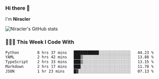 ### Hi there 👋

I'm **Niracler**

![Niracler's GitHub stats](https://github-readme-stats.vercel.app/api?username=Niracler&show_icons=true)


### 👨🏻‍💻 This Week I Code With

<!--START_SECTION:waka-->

```txt
Python        8 hrs 37 mins   ███████████░░░░░░░░░░░░░░   44.23 %
YAML          2 hrs 42 mins   ███▒░░░░░░░░░░░░░░░░░░░░░   13.88 %
TypeScript    2 hrs 33 mins   ███▒░░░░░░░░░░░░░░░░░░░░░   13.15 %
Markdown      2 hrs 17 mins   ███░░░░░░░░░░░░░░░░░░░░░░   11.78 %
JSON          1 hr 23 mins    █▓░░░░░░░░░░░░░░░░░░░░░░░   07.13 %
```

<!--END_SECTION:waka-->
